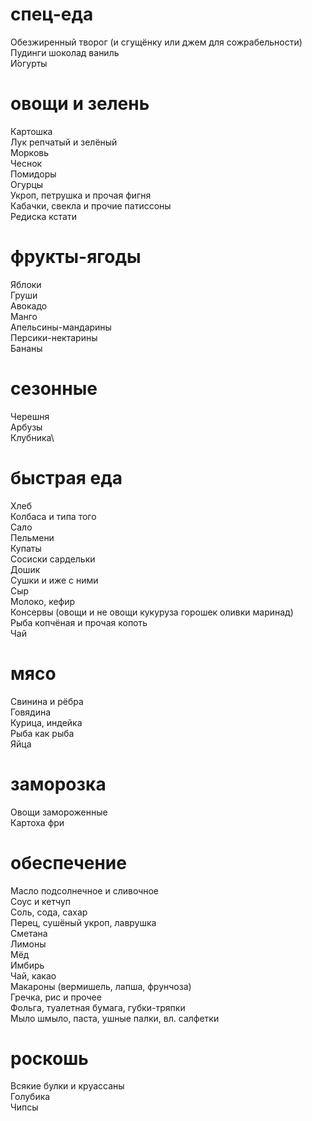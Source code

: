 # спец-еда
Обезжиренный творог (и сгущёнку или джем для сожрабельности)\
Пудинги шоколад ваниль\
И́огурты

# овощи и зелень
Картошка\
Лук репчатый и зелёный\
Морковь\
Чеснок\
Помидоры\
Огурцы\
Укроп, петрушка и прочая фигня\
Кабачки, свекла и прочие патиссоны\
Редиска кстати 

# фрукты-ягоды
Яблоки\
Груши\
Авокадо\
Манго\
Апельсины-мандарины\
Персики-нектарины\
Бананы

# сезонные
Черешня\
Арбузы\
Клубника\

# быстрая еда
Хлеб\
Колбаса и типа того\
Сало\
Пельмени\
Купаты\
Сосиски сардельки\
Дошик\
Сушки и иже с ними\
Сыр\
Молоко, кефир\
Консервы (овощи и не овощи кукуруза горошек оливки маринад)\
Рыба копчёная и прочая копоть\
Чай

# мясо
Свинина и рёбра\
Говядина\
Курица, индейка\
Рыба как рыба\
Яйца

# заморозка
Овощи замороженные\
Картоха фри

# обеспечение
Масло подсолнечное и сливочное\
Соус и кетчуп\
Соль, сода, сахар\
Перец, сушёный укроп, лаврушка\
Сметана\
Лимоны\
Мёд\
Имбирь\
Чай, какао\
Макароны (вермишель, лапша, фрунчоза)\
Гречка, рис и прочее\
Фольга, туалетная бумага, губки-тряпки\
Мыло шмыло, паста, ушные палки, вл. салфетки

# роскошь
Всякие булки и круассаны\
Голубика\
Чипсы
